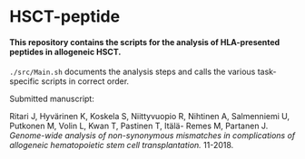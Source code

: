 # HSCT-peptide

#### This repository contains the scripts for the analysis of HLA-presented peptides in allogeneic HSCT.

`./src/Main.sh` documents the analysis steps and calls the various task-specific scripts in correct order.

Submitted manuscript:

Ritari J, Hyvärinen K, Koskela  S, Niittyvuopio R, Nihtinen A, Salmenniemi U, Putkonen M, Volin L, Kwan T, Pastinen T, Itälä-
Remes M, Partanen J. _Genome-wide analysis of non-synonymous mismatches in complications of allogeneic hematopoietic stem cell transplantation._ 11-2018.


